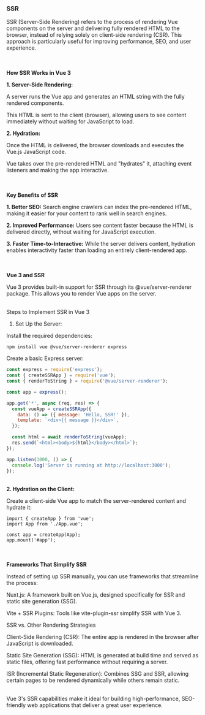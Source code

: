 ### SSR


SSR (Server-Side Rendering) refers to the process of rendering Vue components on the server and delivering fully rendered HTML to the browser, instead of relying solely on client-side rendering (CSR). This approach is particularly useful for improving performance, SEO, and user experience.

\
\
**How SSR Works in Vue 3**

**1. Server-Side Rendering:**

A server runs the Vue app and generates an HTML string with the fully rendered components.

This HTML is sent to the client (browser), allowing users to see content immediately without waiting for JavaScript to load.



**2. Hydration:**

Once the HTML is delivered, the browser downloads and executes the Vue.js JavaScript code.

Vue takes over the pre-rendered HTML and "hydrates" it, attaching event listeners and making the app interactive.


\
\
**Key Benefits of SSR**

**1. Better SEO:**
Search engine crawlers can index the pre-rendered HTML, making it easier for your content to rank well in search engines.



**2. Improved Performance:**
Users see content faster because the HTML is delivered directly, without waiting for JavaScript execution.



**3. Faster Time-to-Interactive:**
While the server delivers content, hydration enables interactivity faster than loading an entirely client-rendered app.


\
\
**Vue 3 and SSR**

Vue 3 provides built-in support for SSR through its @vue/server-renderer package. This allows you to render Vue apps on the server.

\
Steps to Implement SSR in Vue 3

1. Set Up the Server:

Install the required dependencies:

```JS
npm install vue @vue/server-renderer express
```

Create a basic Express server:

```js
const express = require('express');
const { createSSRApp } = require('vue');
const { renderToString } = require('@vue/server-renderer');

const app = express();

app.get('*', async (req, res) => {
  const vueApp = createSSRApp({
    data: () => ({ message: 'Hello, SSR!' }),
    template: `<div>{{ message }}</div>`,
  });

  const html = await renderToString(vueApp);
  res.send(`<html><body>${html}</body></html>`);
});

app.listen(3000, () => {
  console.log('Server is running at http://localhost:3000');
});
```

\
**2. Hydration on the Client:**

Create a client-side Vue app to match the server-rendered content and hydrate it:

```JS
import { createApp } from 'vue';
import App from './App.vue';

const app = createApp(App);
app.mount('#app');
```

\
\
**Frameworks That Simplify SSR**

Instead of setting up SSR manually, you can use frameworks that streamline the process:

Nuxt.js: A framework built on Vue.js, designed specifically for SSR and static site generation (SSG).

Vite + SSR Plugins: Tools like vite-plugin-ssr simplify SSR with Vue 3.


SSR vs. Other Rendering Strategies

Client-Side Rendering (CSR): The entire app is rendered in the browser after JavaScript is downloaded.

Static Site Generation (SSG): HTML is generated at build time and served as static files, offering fast performance without requiring a server.

ISR (Incremental Static Regeneration): Combines SSG and SSR, allowing certain pages to be rendered dynamically while others remain static.

\
Vue 3's SSR capabilities make it ideal for building high-performance, SEO-friendly web applications that deliver a great user experience.

